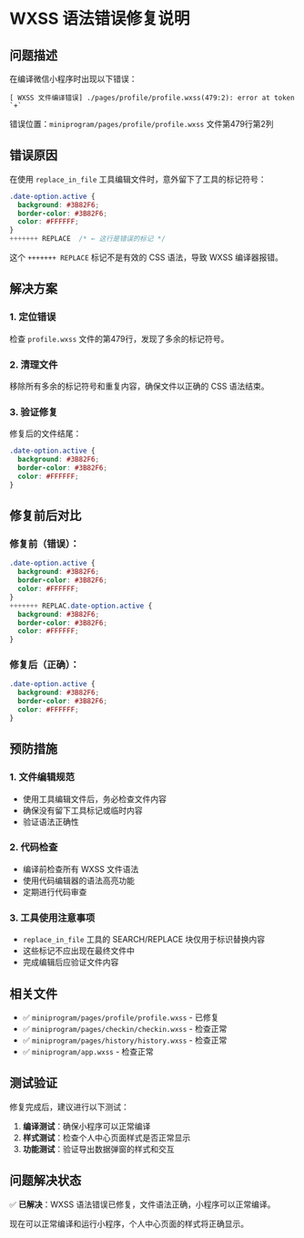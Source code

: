 # WXSS 语法错误修复说明

## 问题描述

在编译微信小程序时出现以下错误：

```
[ WXSS 文件编译错误] ./pages/profile/profile.wxss(479:2): error at token `+`
```

错误位置：`miniprogram/pages/profile/profile.wxss` 文件第479行第2列

## 错误原因

在使用 `replace_in_file` 工具编辑文件时，意外留下了工具的标记符号：

```css
.date-option.active {
  background: #3B82F6;
  border-color: #3B82F6;
  color: #FFFFFF;
}
+++++++ REPLACE  /* ← 这行是错误的标记 */
```

这个 `+++++++ REPLACE` 标记不是有效的 CSS 语法，导致 WXSS 编译器报错。

## 解决方案

### 1. 定位错误
检查 `profile.wxss` 文件的第479行，发现了多余的标记符号。

### 2. 清理文件
移除所有多余的标记符号和重复内容，确保文件以正确的 CSS 语法结束。

### 3. 验证修复
修复后的文件结尾：

```css
.date-option.active {
  background: #3B82F6;
  border-color: #3B82F6;
  color: #FFFFFF;
}
```

## 修复前后对比

### 修复前（错误）：
```css
.date-option.active {
  background: #3B82F6;
  border-color: #3B82F6;
  color: #FFFFFF;
}
+++++++ REPLAC.date-option.active {
  background: #3B82F6;
  border-color: #3B82F6;
  color: #FFFFFF;
}
```

### 修复后（正确）：
```css
.date-option.active {
  background: #3B82F6;
  border-color: #3B82F6;
  color: #FFFFFF;
}
```

## 预防措施

### 1. 文件编辑规范
- 使用工具编辑文件后，务必检查文件内容
- 确保没有留下工具标记或临时内容
- 验证语法正确性

### 2. 代码检查
- 编译前检查所有 WXSS 文件语法
- 使用代码编辑器的语法高亮功能
- 定期进行代码审查

### 3. 工具使用注意事项
- `replace_in_file` 工具的 SEARCH/REPLACE 块仅用于标识替换内容
- 这些标记不应出现在最终文件中
- 完成编辑后应验证文件内容

## 相关文件

- ✅ `miniprogram/pages/profile/profile.wxss` - 已修复
- ✅ `miniprogram/pages/checkin/checkin.wxss` - 检查正常
- ✅ `miniprogram/pages/history/history.wxss` - 检查正常
- ✅ `miniprogram/app.wxss` - 检查正常

## 测试验证

修复完成后，建议进行以下测试：

1. **编译测试**：确保小程序可以正常编译
2. **样式测试**：检查个人中心页面样式是否正常显示
3. **功能测试**：验证导出数据弹窗的样式和交互

## 问题解决状态

✅ **已解决**：WXSS 语法错误已修复，文件语法正确，小程序可以正常编译。

现在可以正常编译和运行小程序，个人中心页面的样式将正确显示。